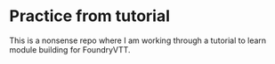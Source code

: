 # Practice from tutorial

This is a nonsense repo where I am working through a tutorial to learn module building for FoundryVTT.
